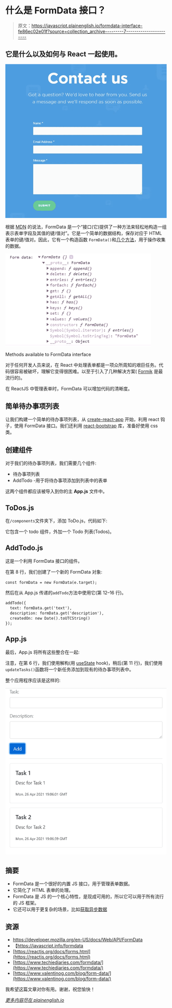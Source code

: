 # 什么是 FormData 接口？

> 原文：<https://javascript.plainenglish.io/formdata-interface-fe86ec02e01f?source=collection_archive---------7----------------------->

## 它是什么以及如何与 React 一起使用。

![](img/7a2464de9fdf47a358bde0fa4aea69fd.png)

根据 [MDN](https://developer.mozilla.org/en-US/docs/Web/API/FormData) 的说法，FormData 是一个“接口(它)提供了一种方法来轻松地构造一组表示表单字段及其值的键/值对”。它是一个简单的数据结构，保存对应于 HTML 表单的键/值对。因此，它有一个构造函数 `FormData()`和[几个方法](https://developer.mozilla.org/en-US/docs/Web/API/FormData#methods)，用于操作收集的数据。

![](img/858da0f33052c88e52dbc2f8906e350a.png)

Methods available to FormData interface

对于任何开发人员来说，在 React 中处理表单都是一项众所周知的艰巨任务。代码很容易被破坏，理解它变得很困难。以至于引入了几种解决方案( [Formik](https://jaredpalmer.com/formik) 是最流行的)。

在 ReactJS 中管理表单时，FormData 可以增加代码的清晰度。

## 简单待办事项列表

让我们构建一个简单的待办事项列表，从 [create-react-app](https://reactjs.org/docs/create-a-new-react-app.html) 开始，利用 react 钩子，使用 FormData 接口。我们还利用 [react-bootstrap](https://react-bootstrap.github.io/getting-started/introduction) 库，准备好使用 css 类。

## 创建组件

对于我们的待办事项列表，我们需要几个组件:

*   待办事项列表
*   AddTodo -用于将待办事项添加到列表中的表单

这两个组件都应该被导入到你的主 **App.js** 文件中。

## ToDos.js

在`/components`文件夹下，添加 ToDo.js，代码如下:

它包含一个 todo 组件，外加一个 Todo 列表(Todos)。

## AddTodo.js

这是一个利用 FormData 接口的组件。

在第 8 行，我们创建了一个新的 FormData 对象:

`const formData = new FormData(e.target);`

然后在从 App.js 传递的`addTodo`方法中使用它(第 12–16 行)。

```
addTodo({
  text: formData.get('text'),
  description: formData.get('description'),
  createdOn: new Date().toUTCString()
});
```

## App.js

最后，App.js 将所有这些整合在一起:

注意，在第 6 行，我们使用解构(用 [useState](https://reactjs.org/docs/hooks-state.html) hook)，稍后(第 11 行)，我们使用`updateTasks()`函数将一个新任务添加到现有的待办事项列表中。

整个应用程序应该是这样的:

![](img/8c5b25577dc45d0b6c9ef2da4b867175.png)

## 摘要

*   FormData 是一个很好的内置 JS 接口，用于管理表单数据。
*   它简化了 HTML 表单的处理。
*   FormData 是 JS 的一个核心特性，是现成可用的，所以它可以用于所有流行的 JS 框架。
*   它还可以用于更复杂的场景，比如[获取异步数据](https://javascript.info/formdata#sending-a-form-with-blob-data)

## 资源

*   https://developer.mozilla.org/en-US/docs/Web/API/FormData
*   【https://javascript.info/formdata 
*   [https://reactjs.org/docs/forms.html](https://reactjs.org/docs/forms.html)
*   [https://www.techiediaries.com/formdata/](https://www.techiediaries.com/formdata/)
*   [https://www.valentinog.com/blog/form-data/](https://www.valentinog.com/blog/form-data/)

我希望这篇文章对你有用。谢谢，祝您愉快！

[*更多内容尽在 plainenglish.io*](http://plainenglish.io/)
